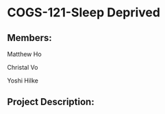 # COGS-121-Sleep Deprived
## Members:
<p> Matthew Ho </p>
<p> Christal Vo </p>
<p> Yoshi Hilke</p>

## Project Description:
